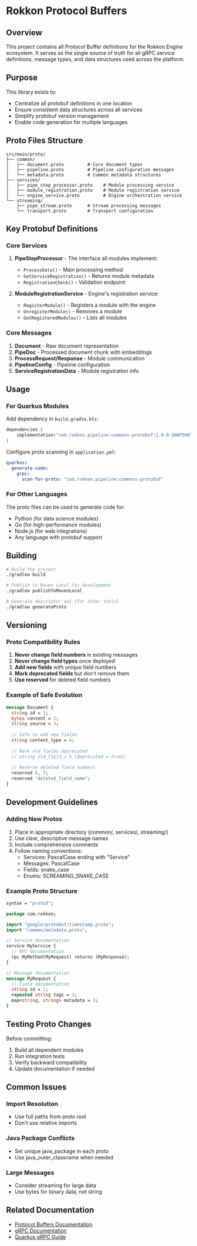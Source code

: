 # Rokkon Protocol Buffers

## Overview
This project contains all Protocol Buffer definitions for the Rokkon Engine ecosystem. It serves as the single source of truth for all gRPC service definitions, message types, and data structures used across the platform.

## Purpose

This library exists to:
- Centralize all protobuf definitions in one location
- Ensure consistent data structures across all services
- Simplify protobuf version management
- Enable code generation for multiple languages

## Proto Files Structure

```
src/main/proto/
├── common/
│   ├── document.proto         # Core document types
│   ├── pipeline.proto         # Pipeline configuration messages
│   └── metadata.proto         # Common metadata structures
├── services/
│   ├── pipe_step_processor.proto    # Module processing service
│   ├── module_registration.proto    # Module registration service
│   └── engine_service.proto         # Engine orchestration service
└── streaming/
    ├── pipe_stream.proto      # Stream processing messages
    └── transport.proto        # Transport configuration
```

## Key Protobuf Definitions

### Core Services

1. **PipeStepProcessor** - The interface all modules implement:
   - `ProcessData()` - Main processing method
   - `GetServiceRegistration()` - Returns module metadata
   - `RegistrationCheck()` - Validation endpoint

2. **ModuleRegistrationService** - Engine's registration service:
   - `RegisterModule()` - Registers a module with the engine
   - `UnregisterModule()` - Removes a module
   - `GetRegisteredModules()` - Lists all modules

### Core Messages

1. **Document** - Raw document representation
2. **PipeDoc** - Processed document chunk with embeddings
3. **ProcessRequest/Response** - Module communication
4. **PipelineConfig** - Pipeline configuration
5. **ServiceRegistrationData** - Module registration info

## Usage

### For Quarkus Modules

Add dependency in `build.gradle.kts`:
```kotlin
dependencies {
    implementation("com.rokkon.pipeline:commons-protobuf:1.0.0-SNAPSHOT")
}
```

Configure proto scanning in `application.yml`:
```yaml
quarkus:
  generate-code:
    grpc:
      scan-for-proto: "com.rokkon.pipeline:commons-protobuf"
```

### For Other Languages

The proto files can be used to generate code for:
- Python (for data science modules)
- Go (for high-performance modules)
- Node.js (for web integrations)
- Any language with protobuf support

## Building

```bash
# Build the project
./gradlew build

# Publish to Maven Local for development
./gradlew publishToMavenLocal

# Generate descriptor set (for other tools)
./gradlew generateProto
```

## Versioning

### Proto Compatibility Rules

1. **Never change field numbers** in existing messages
2. **Never change field types** once deployed
3. **Add new fields** with unique field numbers
4. **Mark deprecated fields** but don't remove them
5. **Use reserved** for deleted field numbers

### Example of Safe Evolution

```proto
message Document {
  string id = 1;
  bytes content = 2;
  string source = 3;
  
  // Safe to add new fields
  string content_type = 4;
  
  // Mark old fields deprecated
  // string old_field = 5 [deprecated = true];
  
  // Reserve deleted field numbers
  reserved 6, 7;
  reserved "deleted_field_name";
}
```

## Development Guidelines

### Adding New Protos

1. Place in appropriate directory (common/, services/, streaming/)
2. Use clear, descriptive message names
3. Include comprehensive comments
4. Follow naming conventions:
   - Services: PascalCase ending with "Service"
   - Messages: PascalCase
   - Fields: snake_case
   - Enums: SCREAMING_SNAKE_CASE

### Example Proto Structure

```proto
syntax = "proto3";

package com.rokkon;

import "google/protobuf/timestamp.proto";
import "common/metadata.proto";

// Service documentation
service MyService {
  // RPC documentation
  rpc MyMethod(MyRequest) returns (MyResponse);
}

// Message documentation
message MyRequest {
  // Field documentation
  string id = 1;
  repeated string tags = 2;
  map<string, string> metadata = 3;
}
```

## Testing Proto Changes

Before committing:
1. Build all dependent modules
2. Run integration tests
3. Verify backward compatibility
4. Update documentation if needed

## Common Issues

### Import Resolution
- Use full paths from proto root
- Don't use relative imports

### Java Package Conflicts
- Set unique java_package in each proto
- Use java_outer_classname when needed

### Large Messages
- Consider streaming for large data
- Use bytes for binary data, not string

## Related Documentation

- [Protocol Buffers Documentation](https://protobuf.dev/)
- [gRPC Documentation](https://grpc.io/)
- [Quarkus gRPC Guide](https://quarkus.io/guides/grpc-getting-started)